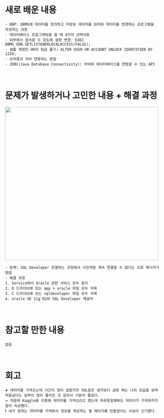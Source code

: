 # 새로 배운 내용
```
- DBP: DBMS에 데이터를 정의하고 저장된 데이터를 읽어와 데이터를 변경하는 프로그램을 작성하는 과정
- 데이터베이스 프로그래밍을 할 때 4가지 선택사항
- 외부에서 접속할 수 있도록 설정 변경: EXEC DBMS_XDB.SETLISTENERLOCALACCESS(FALSE);
- 샘플 계정인 HR의 잠금 풀기: ALTER USER HR ACCOUNT UNLOCK IDENTIFIED BY 1234;
- 오라클과 자바 연동하는 방법
- JDBC(Java Database Connectivity): 자바와 데이터베이스를 연동할 수 있는 API
```
　
 
# 문제가 발생하거나 고민한 내용 + 해결 과정
<img src="https://user-images.githubusercontent.com/53859836/98463783-4b62a600-2201-11eb-90b3-5e3da67dbd98.PNG" width=500>

```
- 문제: SQL Developer 연결하는 과정에서 사진처럼 계속 연결할 수 없다는 오류 메시지가 떴음
- 해결 과정
1. Service에서 Oracle 관련 서비스 모두 중지
2. D 드라이브에 있는 app > oracle 파일 모두 삭제
3. C 드라이브에 있는 sqldeveloper 파일 모두 삭제
4. oracle XE 11g R2와 SQL Developer 재설치
```

　
　
 
# 참고할 만한 내용
```
없음
```


　
　
 　

# 회고
```
➕ 데이터를 가져오는데 시간이 많이 걸렸지만 SQL문은 생각보다 금방 짜는 나의 모습을 보며 처음보다는 실력이 많이 좋아진 것 같아서 기분이 좋았다. 
➖ 처음에 Kaggle을 이용해 데이터를 가져오려고 했는데 하루종일해봐도 데이터가 가져와지지 않아 속상했다.
❗ 내가 원하는 데이터를 가져와서 정보를 제공하는 웹 페이지를 만들었다는 사실이 신기했다.
```

